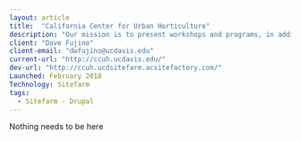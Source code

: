 ```yaml
---
layout: article
title:  "California Center for Urban Horticulture"
description: "Our mission is to present workshops and programs, in addition to working on initiatives hat promote scientific research and the exchange of science-based principles and practices that protect resources and enhances ecosystems in the urban environment in California."
client: "Dave Fujino"
client-email: "dwfujino@ucdavis.edu"
current-url: "http://ccuh.ucdavis.edu/"
dev-url: "http://ccuh.ucdsitefarm.acsitefactory.com/"
Launched: February 2018
Technology: Sitefarm
tags:
  - Sitefarm - Drupal
---
```


Nothing needs to be here
